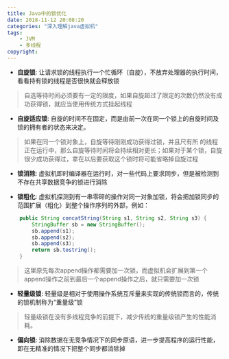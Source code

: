 ```yaml
---
title: Java中的锁优化
date: 2018-11-12 20:08:20
categories: "深入理解java虚拟机"
tags:
    - JVM
    - 多线程
copyright:
---
```


- **自旋锁**: 让请求锁的线程执行一个忙循环（自旋），不放弃处理器的执行时间，看看持有锁的线程是否很快就会释放锁
> 自选等待时间必须要有一定的限度，如果自旋超过了限定的次数仍然没有成功获得锁，就应当使用传统方式挂起线程
- **自旋适应锁**: 自旋的时间不在固定，而是由前一次在同一个锁上的自旋时间及锁的拥有者的状态来决定。
> 如果在同一个锁对象上，自旋等待刚刚成功获得过锁，并且尺有所 的线程正在运行中，那么自旋等待时间将会持续相对更长；如果对于某个锁，自旋很少成功获得过，拿在以后要获取这个锁时将可能省略掉自旋过程

- **锁消除**: 虚拟机即时编译器在运行时，对一些代码上要求同步，但是被检测到不存在共享数据竞争的锁进行消除

- **锁粗化**: 虚拟机探测到有一串零碎的操作对同一对象加锁，将会把加锁同步的范围扩展（粗化）到整个操作序列的外部，例如：
``` java
    public String concatString(String s1, String s2, String s3) {
        StringBuffer sb = new StringBuffer();
        sb.append(s1);
        sb.append(s2);
        sb.append(s3);
        return sb.tostring();
    }
```
> 这里原先每次append操作都需要加一次锁，而虚拟机会扩展到第一个append操作之前到最后一个append操作之后，就只需要加一次锁

- **轻量级锁**: 轻量级是相对于使用操作系统互斥量来实现的传统锁而言的，传统的锁机制称为“重量级”锁
> 轻量级锁在没有多线程竞争的前提下，减少传统的重量级锁产生的性能消耗。

- **偏向锁**: 消除数据在无竞争情况下的同步原语，进一步提高程序的运行性能，即在无精准的情况下把整个同步都消除掉
